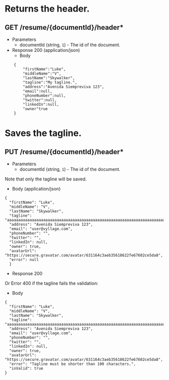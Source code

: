 # Returns the header.
## GET /resume/{documentId}/header*
+ Parameters
  + documentId (string, `1`) - The id of the document.
+ Response 200 (application/json)
  + Body

```
    {
    	"firstName":"Luke",
    	"middleName":"V",
    	"lastName":"Skywalker",
    	"tagline":"My tagline.",
    	"address":"Avenida Siempreviva 123",
    	"email":null,
    	"phoneNumber":null,
    	"twitter":null,
    	"linkedIn":null,
    	"owner"true
    }
```

# Saves the tagline.
## PUT /resume/{documentId}/header*
+ Parameters
  + documentId (string, `1`) - The id of the document.

Note that only the tagline will be saved.
+ Body (application/json)

```
{
  "firstName": "Luke",
  "middleName": "V",
  "lastName": "Skywalker",
  "tagline": "aaaaaaaaaaaaaaaaaaaaaaaaaaaaaaaaaaaaaaaaaaaaaaaaaaaaaaaaaaaaaaaaaaaaaaaaaaaaaaaaaaaaaaaaaaaaaaaaaaaab",
  "address": "Avenida Siempreviva 123",
  "email": "user@vyllage.com",
  "phoneNumber": "",
  "twitter": "",
  "linkedIn": null,
  "owner": true,
  "avatarUrl": "https://secure.gravatar.com/avatar/631164c3aeb35618622fe67602ce5da8",
  "error": null
  }
```
+ Response 200

Or Error 400 if the tagline fails the validation:
+ Body

```
{
  "firstName": "Luke",
  "middleName": "V",
  "lastName": "Skywalker",
  "tagline": "aaaaaaaaaaaaaaaaaaaaaaaaaaaaaaaaaaaaaaaaaaaaaaaaaaaaaaaaaaaaaaaaaaaaaaaaaaaaaaaaaaaaaaaaaaaaaaaaaaaab",
  "address": "Avenida Siempreviva 123",
  "email": "user@vyllage.com",
  "phoneNumber": "",
  "twitter": "",
  "linkedIn": null,
  "owner": true,
  "avatarUrl": "https://secure.gravatar.com/avatar/631164c3aeb35618622fe67602ce5da8",
  "error": "Tagline must be shorter than 100 characters.",
  "inValid": true
}
```

